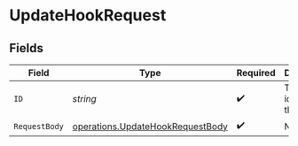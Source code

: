 # UpdateHookRequest


## Fields

| Field                                                                                | Type                                                                                 | Required                                                                             | Description                                                                          |
| ------------------------------------------------------------------------------------ | ------------------------------------------------------------------------------------ | ------------------------------------------------------------------------------------ | ------------------------------------------------------------------------------------ |
| `ID`                                                                                 | *string*                                                                             | :heavy_check_mark:                                                                   | The unique identifier of the hook.                                                   |
| `RequestBody`                                                                        | [operations.UpdateHookRequestBody](../../models/operations/updatehookrequestbody.md) | :heavy_check_mark:                                                                   | N/A                                                                                  |